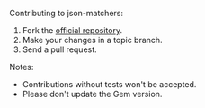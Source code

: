 Contributing to json-matchers:

1. Fork the [official repository](https://github.com/thoughtbot/json-matchers/tree/master).
2. Make your changes in a topic branch.
3. Send a pull request.

Notes:

* Contributions without tests won't be accepted.
* Please don't update the Gem version.
